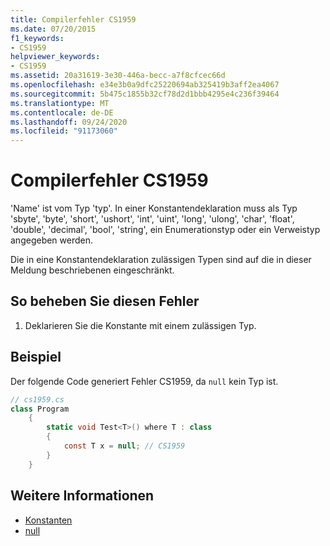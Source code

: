 ```yaml
---
title: Compilerfehler CS1959
ms.date: 07/20/2015
f1_keywords:
- CS1959
helpviewer_keywords:
- CS1959
ms.assetid: 20a31619-3e30-446a-becc-a7f8cfcec66d
ms.openlocfilehash: e34e3b0a9dfc25220694ab325419b3aff2ea4067
ms.sourcegitcommit: 5b475c1855b32cf78d2d1bbb4295e4c236f39464
ms.translationtype: MT
ms.contentlocale: de-DE
ms.lasthandoff: 09/24/2020
ms.locfileid: "91173060"
---
```

# <a name="compiler-error-cs1959"></a>Compilerfehler CS1959

'Name' ist vom Typ 'typ'. In einer Konstantendeklaration muss als Typ 'sbyte', 'byte', 'short', 'ushort', 'int', 'uint', 'long', 'ulong', 'char', 'float', 'double', 'decimal', 'bool', 'string', ein Enumerationstyp oder ein Verweistyp angegeben werden.  
  
 Die in eine Konstantendeklaration zulässigen Typen sind auf die in dieser Meldung beschriebenen eingeschränkt.  
  
## <a name="to-correct-this-error"></a>So beheben Sie diesen Fehler  
  
1. Deklarieren Sie die Konstante mit einem zulässigen Typ.  
  
## <a name="example"></a>Beispiel  

 Der folgende Code generiert Fehler CS1959, da `null` kein Typ ist.  
  
```csharp  
// cs1959.cs  
class Program  
    {  
        static void Test<T>() where T : class  
        {  
            const T x = null; // CS1959  
        }  
    }  
```  
  
## <a name="see-also"></a>Weitere Informationen

- [Konstanten](../programming-guide/classes-and-structs/constants.md)
- [null](../language-reference/keywords/null.md)
